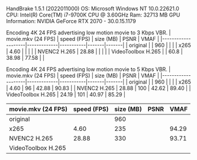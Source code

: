 HandBrake 1.5.1 (2022011000)
OS: Microsoft Windows NT 10.0.22621.0
CPU: Intel(R) Core(TM) i7-9700K CPU @ 3.60GHz
Ram: 32713 MB
GPU Information: NVIDIA GeForce RTX 2070 - 30.0.15.1179

Encoding 4K 24 FPS advertising low motion movie to 3 Kbps VBR.
| movie.mkv (24 FPS) | speed (FPS) | size (MB) | PSNR  | VMAF  |
|--------------------|-------------|-----------|-------|-------|
| original           |             | 960       |       |       |
| x265               | 4.60        |           |       |       |
| NVENC2 H.265       | 28.88       |           |       |       |
| VideoToolbox H.265 |             | 60.8      | 38.98 | 77.58 |
| 

Encoding 4K 24 FPS advertising low motion movie to 5 Kbps VBR.
| movie.mkv (24 FPS) | speed (FPS) | size (MB) | PSNR  | VMAF  |
|--------------------|-------------|-----------|-------|-------|
| original           |             | 960       |       |       |
| x265               | 4.60        | 96        | 42.88 | 90.83 |
| NVENC2 H.265       | 28.88       | 100       | 42.62 | 89.40 |
| VideoToolbox H.265 | 24.19       | 101       | 40.97 | 85.29 |


| movie.mkv (24 FPS) | speed (FPS) | size (MB) | PSNR | VMAF  |
|--------------------|-------------|-----------|------|-------|
| original           |             | 960       |      |       |
| x265               | 4.60        | 235       |      | 94.29 |
| NVENC2 H.265       | 28.88       | 330       |      | 93.71 |
| VideoToolbox H.265 |             |           |      |       |

